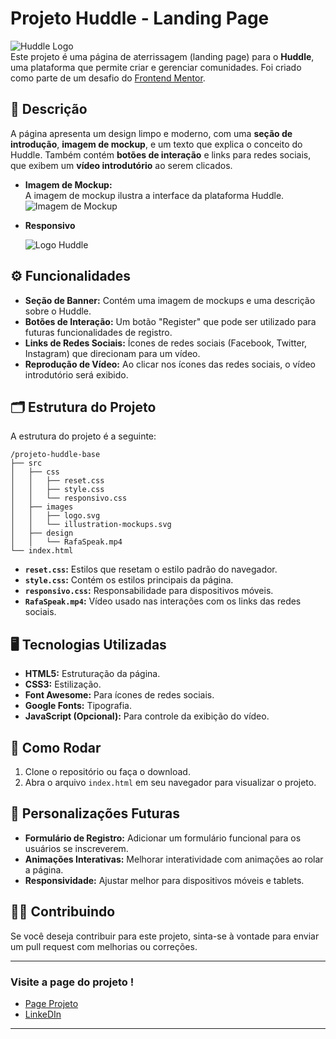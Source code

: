 # Projeto Huddle - Landing Page

![Huddle Logo](../projeto-huddle-base/src/images/logo.svg)  
Este projeto é uma página de aterrissagem (landing page) para o **Huddle**, uma plataforma que permite criar e gerenciar comunidades. Foi criado como parte de um desafio do [Frontend Mentor](https://www.frontendmentor.io/challenges/huddle-landing-page-with-a-single-introductory-section-B_2Wvxgi0/hub).

## 📄 Descrição

A página apresenta um design limpo e moderno, com uma **seção de introdução**, **imagem de mockup**, e um texto que explica o conceito do Huddle. Também contém **botões de interação** e links para redes sociais, que exibem um **vídeo introdutório** ao serem clicados.

- **Imagem de Mockup:**  
  A imagem de mockup ilustra a interface da plataforma Huddle.  
  ![Imagem de Mockup](../projeto-huddle-base/src/design/active-states.jpg)
  
- **Responsivo**  


  ![Logo Huddle](../projeto-huddle-base/src/design/mobile-design.jpg)

## ⚙️ Funcionalidades

- **Seção de Banner:** Contém uma imagem de mockups e uma descrição sobre o Huddle.
- **Botões de Interação:** Um botão "Register" que pode ser utilizado para futuras funcionalidades de registro.
- **Links de Redes Sociais:** Ícones de redes sociais (Facebook, Twitter, Instagram) que direcionam para um vídeo.
- **Reprodução de Vídeo:** Ao clicar nos ícones das redes sociais, o vídeo introdutório será exibido.

## 🗂️ Estrutura do Projeto

A estrutura do projeto é a seguinte:

```
/projeto-huddle-base
├── src
│   ├── css
│   │   ├── reset.css
│   │   ├── style.css
│   │   └── responsivo.css
│   ├── images
│   │   ├── logo.svg
│   │   └── illustration-mockups.svg
│   ├── design
│   │   └── RafaSpeak.mp4
└── index.html
```

- **`reset.css`:** Estilos que resetam o estilo padrão do navegador.
- **`style.css`:** Contém os estilos principais da página.
- **`responsivo.css`:** Responsabilidade para dispositivos móveis.
- **`RafaSpeak.mp4`:** Vídeo usado nas interações com os links das redes sociais.

## 🖥️ Tecnologias Utilizadas

- **HTML5:** Estruturação da página.
- **CSS3:** Estilização.
- **Font Awesome:** Para ícones de redes sociais.
- **Google Fonts:** Tipografia.
- **JavaScript (Opcional):** Para controle da exibição do vídeo.

## 🚀 Como Rodar

1. Clone o repositório ou faça o download.
2. Abra o arquivo `index.html` em seu navegador para visualizar o projeto.

## 🔧 Personalizações Futuras

- **Formulário de Registro:** Adicionar um formulário funcional para os usuários se inscreverem.
- **Animações Interativas:** Melhorar interatividade com animações ao rolar a página.
- **Responsividade:** Ajustar melhor para dispositivos móveis e tablets.

## 👨‍💻 Contribuindo

Se você deseja contribuir para este projeto, sinta-se à vontade para enviar um pull request com melhorias ou correções.

---

### Visite a page do projeto !

- [Page Projeto](https://rafaspeak.github.io/frontend-mentor-devquest/)
- [LinkeDIn](https://www.linkedin.com/in/rafaeldoros%C3%A1rio/)

---

